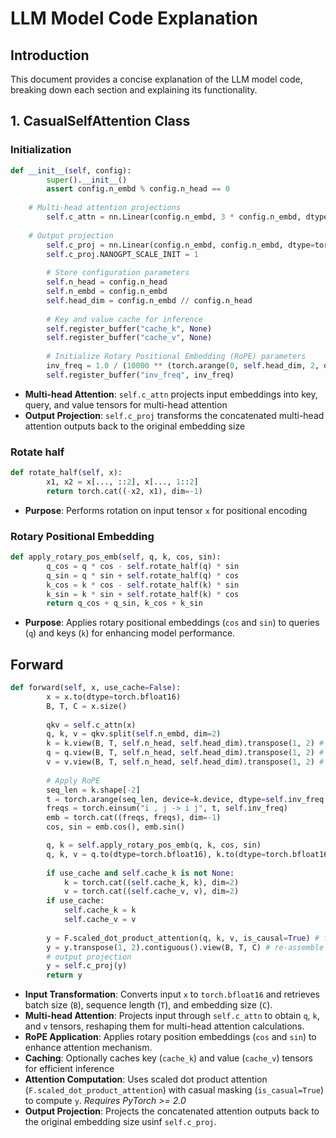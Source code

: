 # LLM Model Code Explanation

## Introduction
This document provides a concise explanation of the LLM model code, breaking down each section and explaining its functionality.

## 1. CasualSelfAttention Class
### Initialization
```python
def __init__(self, config):
        super().__init__()
        assert config.n_embd % config.n_head == 0
        
	# Multi-head attention projections
        self.c_attn = nn.Linear(config.n_embd, 3 * config.n_embd, dtype=torch.bfloat16)
        
	# Output projection
        self.c_proj = nn.Linear(config.n_embd, config.n_embd, dtype=torch.bfloat16)
        self.c_proj.NANOGPT_SCALE_INIT = 1
        
        # Store configuration parameters
        self.n_head = config.n_head
        self.n_embd = config.n_embd
        self.head_dim = config.n_embd // config.n_head
        
        # Key and value cache for inference
        self.register_buffer("cache_k", None)
        self.register_buffer("cache_v", None)
        
        # Initialize Rotary Positional Embedding (RoPE) parameters
        inv_freq = 1.0 / (10000 ** (torch.arange(0, self.head_dim, 2, dtype=torch.float32) / self.head_dim))
        self.register_buffer("inv_freq", inv_freq)
```
- **Multi-head Attention**: `self.c_attn` projects input embeddings into key, query, and value tensors for multi-head attention
- **Output Projection**: `self.c_proj` transforms the concatenated multi-head attention outputs back to the original embedding size
### Rotate half
```python
def rotate_half(self, x):
        x1, x2 = x[..., ::2], x[..., 1::2]
        return torch.cat((-x2, x1), dim=-1)
```
- **Purpose**: Performs rotation on input tensor `x` for positional encoding
### Rotary Positional Embedding
```python
def apply_rotary_pos_emb(self, q, k, cos, sin):
        q_cos = q * cos - self.rotate_half(q) * sin
        q_sin = q * sin + self.rotate_half(q) * cos
        k_cos = k * cos - self.rotate_half(k) * sin
        k_sin = k * sin + self.rotate_half(k) * cos
        return q_cos + q_sin, k_cos + k_sin
```
- **Purpose**: Applies rotary positional embeddings (`cos` and `sin`) to queries (`q`) and keys (`k`) for enhancing model performance.
## Forward
```python
def forward(self, x, use_cache=False):
        x = x.to(dtype=torch.bfloat16)
        B, T, C = x.size() 
        
        qkv = self.c_attn(x)
        q, k, v = qkv.split(self.n_embd, dim=2)
        k = k.view(B, T, self.n_head, self.head_dim).transpose(1, 2) # (B, nh, T, hs)
        q = q.view(B, T, self.n_head, self.head_dim).transpose(1, 2) # (B, nh, T, hs)
        v = v.view(B, T, self.n_head, self.head_dim).transpose(1, 2) # (B, nh, T, hs)
        
        # Apply RoPE
        seq_len = k.shape[-2]
        t = torch.arange(seq_len, device=k.device, dtype=self.inv_freq.dtype)
        freqs = torch.einsum("i , j -> i j", t, self.inv_freq)
        emb = torch.cat((freqs, freqs), dim=-1)
        cos, sin = emb.cos(), emb.sin()

        q, k = self.apply_rotary_pos_emb(q, k, cos, sin)
        q, k, v = q.to(dtype=torch.bfloat16), k.to(dtype=torch.bfloat16), v.to(dtype=torch.bfloat16)
        
        if use_cache and self.cache_k is not None:
            k = torch.cat((self.cache_k, k), dim=2)
            v = torch.cat((self.cache_v, v), dim=2)
        if use_cache:
            self.cache_k = k
            self.cache_v = v
            
        y = F.scaled_dot_product_attention(q, k, v, is_causal=True) # flash attention
        y = y.transpose(1, 2).contiguous().view(B, T, C) # re-assemble all head outputs side by side
        # output projection
        y = self.c_proj(y)
        return y
```
- **Input Transformation**: Converts input `x` to `torch.bfloat16` and retrieves batch size (`B`), sequence length (`T`), and embedding size (`C`).
- **Multi-head Attention**: Projects input through `self.c_attn` to obtain `q`, `k`, and `v` tensors, reshaping them for multi-head attention calculations.
- **RoPE Application**: Applies rotary position embeddings (`cos` and `sin`) to enhance attention mechanism.
- **Caching**: Optionally caches key (`cache_k`) and value (`cache_v`) tensors for efficient inference
- **Attention Computation**: Uses scaled dot product attention (`F.scaled_dot_product_attention`) with casual masking (`is_casual=True`) to compute `y`. *Requires PyTorch >= 2.0*
- **Output Projection**: Projects the concatenated attention outputs back to the original embedding size usinf `self.c_proj`.
